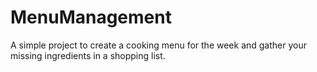 # MenuManagement
A simple project to create a cooking menu for the week and gather your missing ingredients in a shopping list.
